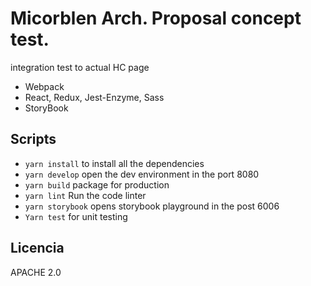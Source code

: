 # Micorblen Arch. Proposal concept test.


integration test to actual HC page

-   Webpack
-   React, Redux, Jest-Enzyme, Sass
-   StoryBook

## Scripts

-   `yarn install` to install all the dependencies
-   `yarn develop` open the dev environment in the port 8080 
-   `yarn build` package for production
-   `yarn lint` Run the code linter
-   `yarn storybook` opens storybook playground in the post 6006
-   `Yarn test` for unit testing

## Licencia

APACHE 2.0

